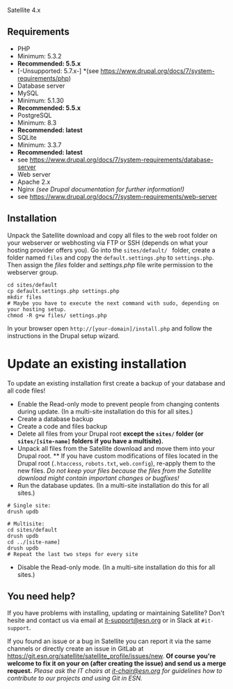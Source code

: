 Satellite 4.x

## Requirements

* PHP
 * Minimum: 5.3.2
 * **Recommended: 5.5.x**
 * [-Unsupported: 5.7.x-]
 *(see https://www.drupal.org/docs/7/system-requirements/php)
* Database server
 * MySQL
  * Minimum: 5.1.30
  * **Recommended: 5.5.x**
 * PostgreSQL
  * Minimum: 8.3
  * **Recommended: latest**
 * SQLite
  * Minimum: 3.3.7
  * **Recommended: latest**
 * see https://www.drupal.org/docs/7/system-requirements/database-server
* Web server
 * Apache 2.x
 * Nginx *(see Drupal documentation for further information!)*
 * see https://www.drupal.org/docs/7/system-requirements/web-server

## Installation

Unpack the Satellite download and copy all files to the web root folder on your webserver or webhosting via FTP or SSH (depends on what your hosting provider offers you). Go into the `sites/default/ ` folder, create a folder named `files`  and copy the `default.settings.php`  to `settings.php`. Then assign the *files* folder and *settings.php* file write permission to the webserver group.

```
cd sites/default
cp default.settings.php settings.php
mkdir files
# Maybe you have to execute the next command with sudo, depending on your hosting setup.
chmod -R g+w files/ settings.php
```

In your browser open `http://[your-domain]/install.php` and follow the instructions in the Drupal setup wizard.

# Update an existing installation

To update an existing installation first create a backup of your database and all code files!

* Enable the Read-only mode to prevent people from changing contents during update.
(In a multi-site installation do this for all sites.)
* Create a database backup
* Create a code and files backup
* Delete all files from your Drupal root **except the `sites/` folder (or `sites/[site-name]` folders if you have a multisite).**
* Unpack all files from the Satellite download and move them into your Drupal root.
** If you have custom modifications of files located in the Drupal root (`.htaccess`, `robots.txt`, `web.config`), re-apply them to the new files. *Do not keep your files because the files from the Satellite download might contain important changes or bugfixes!*
* Run the database updates.
(In a multi-site installation do this for all sites.)

```
# Single site:
drush updb

# Multisite:
cd sites/default
drush updb
cd ../[site-name]
drush updb
# Repeat the last two steps for every site
```

* Disable the Read-only mode.
(In a multi-site installation do this for all sites.)

## You need help?

If you have problems with installing, updating or maintaining Satellite? Don't hesite and contact us via email at it-support@esn.org or in Slack at `#it-support`.

If you found an issue or a bug in Satellite you can report it via the same channels or directly create an issue in GitLab at https://git.esn.org/satellite/satellite_profile/issues/new.
**Of course you're welcome to fix it on your on (after creating the issue) and send us a merge request.**
*Please ask the IT chairs at it-chair@esn.org for guidelines how to contribute to our projects and using Git in ESN.*